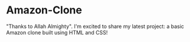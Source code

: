 # Amazon-Clone
"Thanks to Allah Almighty".  I'm excited to share my latest project: a basic Amazon clone built using HTML and CSS! 
